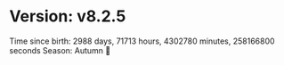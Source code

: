 # Version: v8.2.5
Time since birth: 2988 days, 71713 hours, 4302780 minutes, 258166800 seconds
Season: Autumn 🍁
